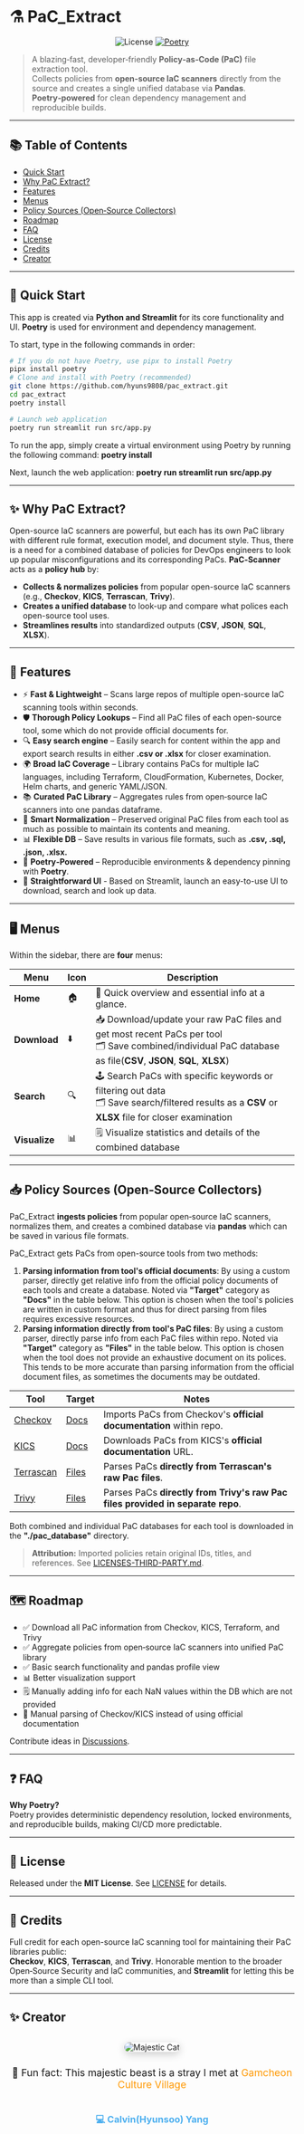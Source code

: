 # ⚗️ PaC_Extract

<p align="center">
  <img alt="License" src="https://img.shields.io/badge/license-MIT-informational.svg"/>
  <a href="https://python-poetry.org/">
    <img alt="Poetry" src="https://img.shields.io/badge/deps-managed%20by%20Poetry-60b?logo=poetry"/>
  </a>
</p>

> A blazing‑fast, developer‑friendly **Policy‑as‑Code (PaC)** file extraction tool.  
> Collects policies from **open‑source IaC scanners** directly from the source and creates a single unified database via **Pandas**.
> **Poetry‑powered** for clean dependency management and reproducible builds.

---

## 📚 Table of Contents

- [Quick Start](#-quick-start)
- [Why PaC Extract?](#-why-pac-extract)
- [Features](#-features)
- [Menus](#️-menus)
- [Policy Sources (Open‑Source Collectors)](#-policy-sources-opensource-collectors)
- [Roadmap](#️-roadmap)
- [FAQ](#-faq)
- [License](#-license)
- [Credits](#-credits)
- [Creator](#-creator)

---

## 🚀 Quick Start

This app is created via **Python and Streamlit** for its core functionality and UI.
**Poetry** is used for environment and dependency management.

To start, type in the following commands in order:

```bash
# If you do not have Poetry, use pipx to install Poetry
pipx install poetry
# Clone and install with Poetry (recommended)
git clone https://github.com/hyuns9808/pac_extract.git
cd pac_extract
poetry install

# Launch web application
poetry run streamlit run src/app.py
```

To run the app, simply create a virtual environment using Poetry by running the following command:
**poetry install**

Next, launch the web application:
**poetry run streamlit run src/app.py**

---

## ✨ Why PaC Extract?

Open-source IaC scanners are powerful, but each has its own PaC library with different rule format, execution model, and document style. Thus, there is a need for a combined database of policies for DevOps engineers to look up popular misconfigurations and its corresponding PaCs. **PaC‑Scanner** acts as a **policy hub** by:

- **Collects & normalizes policies** from popular open-source IaC scanners (e.g., **Checkov**, **KICS**, **Terrascan**, **Trivy**).
- **Creates a unified database** to look-up and compare what polices each open-source tool uses.
- **Streamlines results** into standardized outputs (**CSV**, **JSON**, **SQL**, **XLSX**).

---

## 🌟 Features

- ⚡ **Fast & Lightweight** – Scans large repos of multiple open-source IaC scanning tools within seconds.
- 🛡️ **Thorough Policy Lookups** – Find all PaC files of each open-source tool, some which do not provide official documents for.
- 🔍 **Easy search engine** – Easily search for content within the app and export search results in either **.csv or .xlsx** for closer examination.
- 🌍 **Broad IaC Coverage** – Library contains PaCs for multiple IaC languages, including Terraform, CloudFormation, Kubernetes, Docker, Helm charts, and generic YAML/JSON.
- 📚 **Curated PaC Library** – Aggregates rules from open‑source IaC scanners into one pandas dataframe.
- 🧠 **Smart Normalization** – Preserved original PaC files from each tool as much as possible to maintain its contents and meaning.
- 📊 **Flexible DB** – Save results in various file formats, such as **.csv, .sql, .json, .xlsx.**
- 🐍 **Poetry‑Powered** – Reproducible environments & dependency pinning with **Poetry**.
- 👶 **Straightforward UI** - Based on Streamlit, launch an easy-to-use UI to download, search and look up data.

---

## 🖥️ Menus

Within the sidebar, there are **four** menus:

| Menu          | Icon         | Description                                                                                                                                                         |
| ------------- | ------------ | ------------------------------------------------------------------------------------------------------------------------------------------------------------------- |
| **Home**      | :house:      | 🏃 Quick overview and essential info at a glance.                                                                                                                   |
| **Download**  | :arrow_down: | 📥 Download/update your raw PaC files and get most recent PaCs per tool <br> 🗂️ Save combined/individual PaC database as file(**CSV**, **JSON**, **SQL**, **XLSX**) |
| **Search**    | :mag:        | 🕹️ Search PaCs with specific keywords or filtering out data <br> 🗂️ Save search/filtered results as a **CSV** or **XLSX** file for closer examination               |
| **Visualize** | :bar_chart:  | 🗒️ Visualize statistics and details of the combined database                                                                                                        |

---

## 📥 Policy Sources (Open‑Source Collectors)

PaC_Extract **ingests policies** from popular open‑source IaC scanners, normalizes them, and creates a combined database via **pandas** which can be saved in various file formats.

PaC_Extract gets PaCs from open-source tools from two methods:

1. **Parsing information from tool's official documents**: By using a custom parser, directly get relative info from the official policy documents of each tools and create a database. Noted via **"Target"** category as **"Docs"** in the table below. This option is chosen when the tool's policies are written in custom format and thus for direct parsing from files requires excessive resources.
2. **Parsing information directly from tool's PaC files**: By using a custom parser, directly parse info from each PaC files within repo. Noted via **"Target"** category as **"Files"** in the table below. This option is chosen when the tool does not provide an exhaustive document on its polices. This tends to be more accurate than parsing information from the official document files, as sometimes the documents may be outdated.

| Tool                                               | Target                                                                          | Notes                                                                          |
| -------------------------------------------------- | ------------------------------------------------------------------------------- | ------------------------------------------------------------------------------ |
| [Checkov](https://github.com/bridgecrewio/checkov) | [Docs](https://github.com/bridgecrewio/checkov/tree/main/docs/5.Policy%20Index) | Imports PaCs from Checkov's **official documentation** within repo.            |
| [KICS](https://github.com/Checkmarx/kics)          | [Docs](https://docs.kics.io/latest/queries/all-queries/)                        | Downloads PaCs from KICS's **official documentation** URL.                     |
| [Terrascan](https://github.com/tenable/terrascan)  | [Files](https://github.com/tenable/terrascan/tree/master/pkg/policies/opa/rego) | Parses PaCs **directly from Terrascan's raw Pac files**.                       |
| [Trivy](https://github.com/aquasecurity/trivy)     | [Files](https://github.com/aquasecurity/trivy-checks/tree/main/checks)          | Parses PaCs **directly from Trivy's raw Pac files provided in separate repo**. |

Both combined and individual PaC databases for each tool is downloaded in the **"./pac_database"** directory.

> **Attribution:** Imported policies retain original IDs, titles, and references. See [LICENSES-THIRD-PARTY.md](./LICENSES-THIRD-PARTY.md).

---

## 🗺️ Roadmap

- ✅ Download all PaC information from Checkov, KICS, Terraform, and Trivy
- ✅ Aggregate policies from open‑source IaC scanners into unified PaC library
- ✅ Basic search functionality and pandas profile view
- 📊 Better visualization support
- 🗒️ Manually adding info for each NaN values within the DB which are not provided
- 🧬 Manual parsing of Checkov/KICS instead of using official documentation

Contribute ideas in [Discussions](https://github.com/hyuns9808/pac_extract/discussions).

---

## ❓ FAQ

**Why Poetry?**  
Poetry provides deterministic dependency resolution, locked environments, and reproducible builds, making CI/CD more predictable.

---

## 📜 License

Released under the **MIT License**. See [LICENSE](./LICENSE) for details.

---

## 🙌 Credits

Full credit for each open-source IaC scanning tool for maintaining their PaC libraries public:  
**Checkov**, **KICS**, **Terrascan**, and **Trivy**.
Honorable mention to the broader Open‑Source Security and IaC communities, and **Streamlit** for letting this be more than a simple CLI tool.

---

## ✨ Creator

<div align="center" style="display: flex; flex-direction: column; justify-content: center; align-items: center; text-align: center; width: 100%;">
  
  <!-- Profile Image -->
  <img src="https://github.com/hyuns9808.png?size=300" 
       alt="Majestic Cat" 
       title="Majestic Cat"
       style="border-radius: 20px; max-width: 300px; height: auto; box-shadow: 0 4px 15px rgba(0,0,0,0.2);">

  <!-- Fun Fact -->
  <p style="font-size: 1.1rem; margin-top: 12px;">
    🐾 Fun fact: This majestic beast is a stray I met at 
    <a href="https://maps.app.goo.gl/78d8uQ19jJc6BPx88" target="_blank" style="color: #ff9800; text-decoration: none;">
      Gamcheon Culture Village
    </a>
  </p>

  <!-- Links -->
  <h3>
    <a href="https://github.com/hyuns9808" style="color: #4cafef; text-decoration: none;">💻 Calvin(Hyunsoo) Yang</a>
  </h3>

</div>
